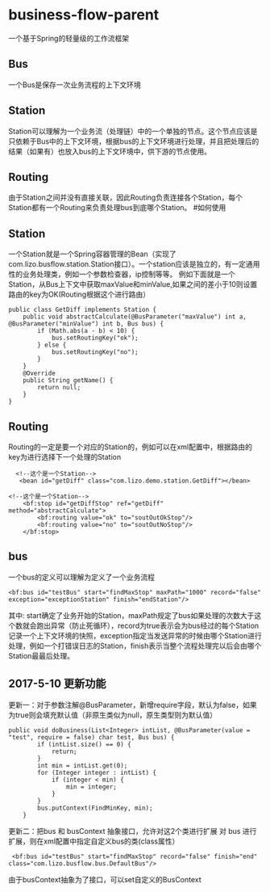 # business-flow-parent
一个基于Spring的轻量级的工作流框架
## Bus
一个Bus是保存一次业务流程的上下文环境
## Station
Station可以理解为一个业务流（处理链）中的一个单独的节点。这个节点应该是只依赖于Bus中的上下文环境，根据bus的上下文环境进行处理，并且把处理后的结果（如果有）也放入bus的上下文环境中，供下游的节点使用。
## Routing
由于Station之间并没有直接关联，因此Routing负责连接各个Station，每个Station都有一个Routing来负责处理bus到底哪个Station。
#如何使用

## Station
一个Station就是一个Spring容器管理的Bean（实现了com.lizo.busflow.station.Station接口）。一个station应该是独立的，有一定通用性的业务处理类，例如一个参数检查器，ip控制等等。
例如下面就是一个Station，从Bus上下文中获取maxValue和minValue,如果之间的差小于10则设置路由的key为OK(Routing根据这个进行路由）
```
public class GetDiff implements Station {
    public void abstractCalculate(@BusParameter("maxValue") int a, @BusParameter("minValue") int b, Bus bus) {
        if (Math.abs(a - b) < 10) {
            bus.setRoutingKey("ok");
        } else {
            bus.setRoutingKey("no");
        }
    }
    @Override
    public String getName() {
        return null;
    }
}
```
## Routing
Routing的一定是要一个对应的Station的，例如可以在xml配置中，根据路由的key为进行选择下一个处理的Station
```
  <!--这个是一个Station-->
   <bean id="getDiff" class="com.lizo.demo.station.GetDiff"></bean>

<!--这个是一个Station-->
    <bf:stop id="getDiffStop" ref="getDiff" method="abstractCalculate">
        <bf:routing value="ok" to="soutOutOkStop"/>
        <bf:routing value="no" to="soutOutNoStop"/>
    </bf:stop>
```
## bus
一个bus的定义可以理解为定义了一个业务流程
```
<bf:bus id="testBus" start="findMaxStop" maxPath="1000" record="false"  exception="exceptionStation" finish="endStation"/>
```
其中: start确定了业务开始的Station，maxPath规定了bus如果处理的次数大于这个数就会跑出异常（防止死循环），record为true表示会为bus经过的每个Station记录一个上下文环境的快照，exception指定当发送异常的时候由哪个Station进行处理，例如一个打错误日志的Station，finish表示当整个流程处理完以后会由哪个Station最最后处理。

## 2017-5-10 更新功能
更新一：对于参数注解@BusParameter，新增require字段，默认为false，如果为true则会填充默认值（非原生类似为null，原生类型则为默认值）
```
public void doBusiness(List<Integer> intList, @BusParameter(value = "test", require = false) char test, Bus bus) {
        if (intList.size() == 0) {
            return;
        }
        int min = intList.get(0);
        for (Integer integer : intList) {
            if (integer < min) {
                min = integer;
            }
        }
        bus.putContext(FindMinKey, min);
    }
```
更新二：把bus 和 busContext 抽象接口，允许对这2个类进行扩展
对 bus 进行扩展，则在xml配置中指定自定义bus的类(class属性）
```
 <bf:bus id="testBus" start="findMaxStop" record="false" finish="end" class="com.lizo.busflow.bus.DefaultBus"/>
```
由于busContext抽象为了接口，可以set自定义的BusContext
